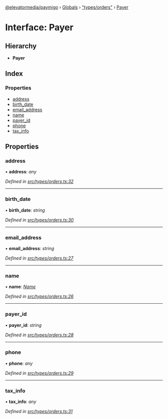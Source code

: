 [@elevatormedia/paymigo](../README.md) › [Globals](../globals.md) › ["types/orders"](../modules/_types_orders_.md) › [Payer](_types_orders_.payer.md)

# Interface: Payer

## Hierarchy

-   **Payer**

## Index

### Properties

-   [address](_types_orders_.payer.md#address)
-   [birth_date](_types_orders_.payer.md#birth_date)
-   [email_address](_types_orders_.payer.md#email_address)
-   [name](_types_orders_.payer.md#name)
-   [payer_id](_types_orders_.payer.md#payer_id)
-   [phone](_types_orders_.payer.md#phone)
-   [tax_info](_types_orders_.payer.md#tax_info)

## Properties

### address

• **address**: _any_

_Defined in [src/types/orders.ts:32](https://github.com/ELEVATORmedia/paymigo/blob/3f5d74d/src/types/orders.ts#L32)_

---

### birth_date

• **birth_date**: _string_

_Defined in [src/types/orders.ts:30](https://github.com/ELEVATORmedia/paymigo/blob/3f5d74d/src/types/orders.ts#L30)_

---

### email_address

• **email_address**: _string_

_Defined in [src/types/orders.ts:27](https://github.com/ELEVATORmedia/paymigo/blob/3f5d74d/src/types/orders.ts#L27)_

---

### name

• **name**: _[Name](_types_orders_.name.md)_

_Defined in [src/types/orders.ts:26](https://github.com/ELEVATORmedia/paymigo/blob/3f5d74d/src/types/orders.ts#L26)_

---

### payer_id

• **payer_id**: _string_

_Defined in [src/types/orders.ts:28](https://github.com/ELEVATORmedia/paymigo/blob/3f5d74d/src/types/orders.ts#L28)_

---

### phone

• **phone**: _any_

_Defined in [src/types/orders.ts:29](https://github.com/ELEVATORmedia/paymigo/blob/3f5d74d/src/types/orders.ts#L29)_

---

### tax_info

• **tax_info**: _any_

_Defined in [src/types/orders.ts:31](https://github.com/ELEVATORmedia/paymigo/blob/3f5d74d/src/types/orders.ts#L31)_
